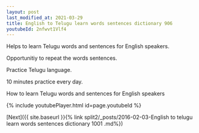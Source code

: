 ```yaml
---
layout: post
last_modified_at: 2021-03-29
title: English to Telugu learn words sentences dictionary 906 
youtubeId: 2nfwvt1Vlf4
---
```

 
 
Helps to learn Telugu words and sentences for English speakers.

Opportunitiy to repeat the words sentences. 

Practice Telugu language. 
 
10 minutes practice every day. 
 
How to learn Telugu words and sentences for English speakers 
 
{% include youtubePlayer.html id=page.youtubeId %}
 
 
[Next]({{ site.baseurl }}{% link  split2/_posts/2016-02-03-English to telugu learn words sentences dictionary 1001 .md%})
 
